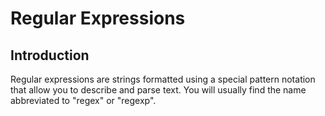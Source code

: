 # Regular Expressions

## Introduction

Regular expressions are strings formatted using a special pattern notation that
allow you to describe and parse text. You will usually find the name
abbreviated to "regex" or "regexp".
